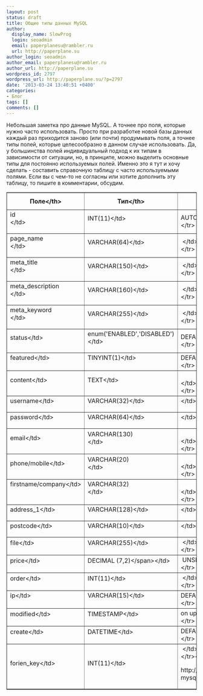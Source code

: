 ```yaml
---
layout: post
status: draft
title: Общие типы данных MySQL
author:
  display_name: SlowProg
  login: seoadmin
  email: paperplanesu@rambler.ru
  url: http://paperplane.su
author_login: seoadmin
author_email: paperplanesu@rambler.ru
author_url: http://paperplane.su
wordpress_id: 2797
wordpress_url: http://paperplane.su/?p=2797
date: '2013-03-24 13:40:51 +0400'
categories:
- Блог
tags: []
comments: []
---
```

<p>Небольшая заметка про данные MySQL. А точнее про поля, которые нужно часто использовать. Просто при разработке новой базы данных каждый раз приходится заново (или почти) продумывать поля, а точнее типы полей, которые целесообразно в данном случае использовать. Да, у большинства полей индивидуальный подход к их типам в зависимости от ситуации, но, в принципе, можно выделить основные типы для постоянно используемых полей. Именно это я тут и хочу сделать - составить справочную таблицу с часто используемыми полями. Если вы с чем-то не согласны или хотите дополнить эту таблицу, то пишите в комментарии, обсудим.</p>
<table width="100%" border="1" cellspacing="0" cellpadding="0">
<tbody>
<tr>
<th>Поле<&#47;th>
<th>Тип<&#47;th>
<th>Комментарий<&#47;th><&#47;tr></p>
<tr>
<td>id <br><&#47;td></p>
<td>INT(11)<&#47;td></p>
<td>AUTO_INCREMENT, UNSIGNED<&#47;td><br />
<&#47;tr><br />
<tr>
<td>page_name<br><&#47;td></p>
<td>VARCHAR(64)<&#47;td></p>
<td>&nbsp;<&#47;td><br />
<&#47;tr><br />
<tr>
<td>meta_title<br><&#47;td></p>
<td>VARCHAR(150)<&#47;td></p>
<td>&nbsp;<&#47;td><br />
<&#47;tr><br />
<tr>
<td>meta_description<br><&#47;td></p>
<td>VARCHAR(160)<&#47;td></p>
<td>&nbsp;<&#47;td><br />
<&#47;tr><br />
<tr>
<td>meta_keyword<br><&#47;td></p>
<td>VARCHAR(255)<&#47;td></p>
<td>&nbsp;<&#47;td><br />
<&#47;tr><br />
<tr>
<td>status<&#47;td></p>
<td>enum('ENABLED','DISABLED')<&#47;td></p>
<td>DEFAULT "DISABLED"<&#47;td><br />
<&#47;tr><br />
<tr>
<td valign="top">featured<&#47;td></p>
<td valign="top">TINYINT(1)<&#47;td></p>
<td valign="top">DEFAULT "0"<&#47;td><br />
<&#47;tr><br />
<tr>
<td>content<&#47;td></p>
<td>TEXT<&#47;td></p>
<td><br><&#47;td><br />
<&#47;tr><br />
<tr>
<td valign="top">username<&#47;td></p>
<td valign="top">VARCHAR(32)<&#47;td></p>
<td valign="top">
<&#47;td><&#47;tr><br />
<tr>
<td valign="top">password<&#47;td></p>
<td valign="top">VARCHAR(64)<&#47;td></p>
<td valign="top">
<&#47;td><&#47;tr><br />
<tr>
<td>email<&#47;td></p>
<td>VARCHAR(130)<br><&#47;td></p>
<td><br><&#47;td><br />
<&#47;tr><br />
<tr>
<td>phone&#47;mobile<&#47;td></p>
<td>VARCHAR(20)<br><&#47;td></p>
<td><br><&#47;td><br />
<&#47;tr><br />
<tr>
<td valign="top">firstname&#47;company<&#47;td></p>
<td valign="top">VARCHAR(32)<br><&#47;td></p>
<td valign="top"><br><&#47;td><br />
<&#47;tr><br />
<tr>
<td valign="top">address_1<&#47;td></p>
<td valign="top">VARCHAR(128)<&#47;td></p>
<td valign="top">
<&#47;td><&#47;tr><br />
<tr>
<td valign="top">postcode<&#47;td></p>
<td valign="top">VARCHAR(10)<&#47;td></p>
<td valign="top">
<&#47;td><&#47;tr><br />
<tr>
<td>file<&#47;td></p>
<td>VARCHAR(255)<&#47;td></p>
<td>&nbsp;<&#47;td><br />
<&#47;tr><br />
<tr>
<td>price<&#47;td></p>
<td><span>DECIMAL (7,2)<&#47;span><&#47;td></p>
<td>&nbsp;<span>UNSIGNED<&#47;span><&#47;td><br />
<&#47;tr><br />
<tr>
<td>order<&#47;td></p>
<td>INT(11)<&#47;td></p>
<td>&nbsp;<&#47;td><br />
<&#47;tr><br />
<tr>
<td valign="top">ip<&#47;td></p>
<td valign="top">VARCHAR(15)<&#47;td></p>
<td valign="top">DEFAULT "0"<&#47;td><br />
<&#47;tr><br />
<tr>
<td>modified<&#47;td></p>
<td>TIMESTAMP<&#47;td></p>
<td>on update CURRENT_TIMESTAMP<&#47;td><br />
<&#47;tr><br />
<tr>
<td>create<&#47;td></p>
<td>DATETIME<&#47;td></p>
<td>DEFAULT "0000-00-00 00:00:00"<&#47;td><br />
<&#47;tr><br />
<tr>
<td>forien_key<&#47;td></p>
<td>INT(11)<&#47;td></p>
<td>&nbsp;<&#47;td><br />
<&#47;tr><&#47;tbody><&#47;table></p>
<p>http:&#47;&#47;www.web2works.co.uk&#47;blog2works&#47;common-mysql-data-types&#47;</p>
